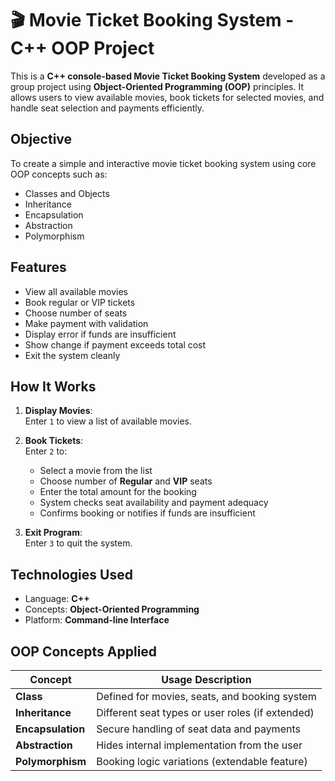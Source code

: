 # 🎬 Movie Ticket Booking System - C++ OOP Project

This is a **C++ console-based Movie Ticket Booking System** developed as a group project using **Object-Oriented Programming (OOP)** principles. It allows users to view available movies, book tickets for selected movies, and handle seat selection and payments efficiently.

## Objective

To create a simple and interactive movie ticket booking system using core OOP concepts such as:

- Classes and Objects
- Inheritance
- Encapsulation
- Abstraction
- Polymorphism

## Features

- View all available movies
- Book regular or VIP tickets
- Choose number of seats
- Make payment with validation
- Display error if funds are insufficient
- Show change if payment exceeds total cost
- Exit the system cleanly

## How It Works

1. **Display Movies**:  
   Enter `1` to view a list of available movies.

2. **Book Tickets**:  
   Enter `2` to:
   - Select a movie from the list
   - Choose number of **Regular** and **VIP** seats
   - Enter the total amount for the booking
   - System checks seat availability and payment adequacy
   - Confirms booking or notifies if funds are insufficient

3. **Exit Program**:  
   Enter `3` to quit the system.

## Technologies Used

- Language: **C++**
- Concepts: **Object-Oriented Programming**
- Platform: **Command-line Interface**

## OOP Concepts Applied

| Concept         | Usage Description                                 |
|----------------|----------------------------------------------------|
| **Class**       | Defined for movies, seats, and booking system     |
| **Inheritance** | Different seat types or user roles (if extended)  |
| **Encapsulation** | Secure handling of seat data and payments       |
| **Abstraction** | Hides internal implementation from the user       |
| **Polymorphism**| Booking logic variations (extendable feature)     |



